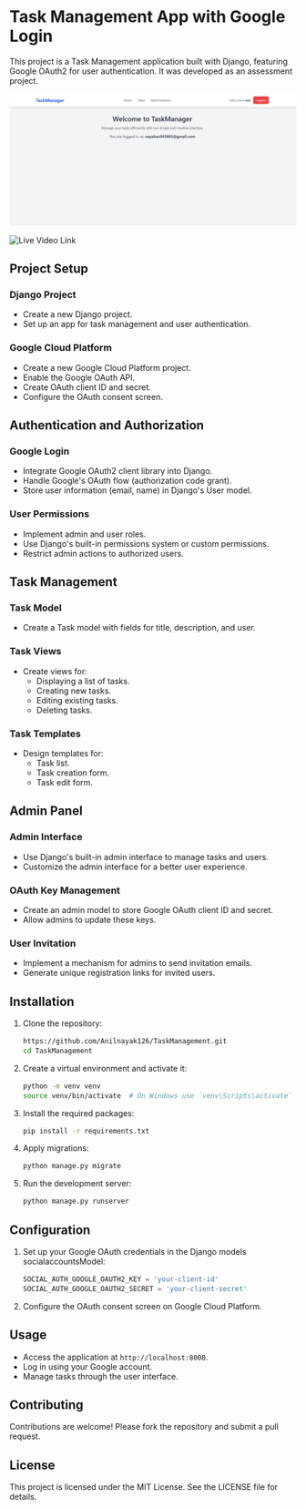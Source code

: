 # Task Management App with Google Login

This project is a Task Management application built with Django, featuring Google OAuth2 for user authentication. It was developed as an assessment project.

![Project Screenshot](taska_m.png)


![Live Video Link](https://drive.google.com/file/d/10OjobzhqZJq5tYDc1FEe0qhbOgcSE907/view?usp=sharing)


## Project Setup

### Django Project
- Create a new Django project.
- Set up an app for task management and user authentication.

### Google Cloud Platform
- Create a new Google Cloud Platform project.
- Enable the Google OAuth API.
- Create OAuth client ID and secret.
- Configure the OAuth consent screen.

## Authentication and Authorization

### Google Login
- Integrate Google OAuth2 client library into Django.
- Handle Google's OAuth flow (authorization code grant).
- Store user information (email, name) in Django's User model.

### User Permissions
- Implement admin and user roles.
- Use Django's built-in permissions system or custom permissions.
- Restrict admin actions to authorized users.

## Task Management

### Task Model
- Create a Task model with fields for title, description, and user.

### Task Views
- Create views for:
  - Displaying a list of tasks.
  - Creating new tasks.
  - Editing existing tasks.
  - Deleting tasks.

### Task Templates
- Design templates for:
  - Task list.
  - Task creation form.
  - Task edit form.

## Admin Panel

### Admin Interface
- Use Django's built-in admin interface to manage tasks and users.
- Customize the admin interface for a better user experience.

### OAuth Key Management
- Create an admin model to store Google OAuth client ID and secret.
- Allow admins to update these keys.

### User Invitation
- Implement a mechanism for admins to send invitation emails.
- Generate unique registration links for invited users.

## Installation

1. Clone the repository:
    ```bash
    https://github.com/Anilnayak126/TaskManagement.git
    cd TaskManagement
    ```

2. Create a virtual environment and activate it:
    ```bash
    python -m venv venv
    source venv/bin/activate  # On Windows use `venv\Scripts\activate`
    ```

3. Install the required packages:
    ```bash
    pip install -r requirements.txt
    ```

4. Apply migrations:
    ```bash
    python manage.py migrate
    ```

5. Run the development server:
    ```bash
    python manage.py runserver
    ```

## Configuration

1. Set up your Google OAuth credentials in the Django models socialaccountsModel:
    ```python
    SOCIAL_AUTH_GOOGLE_OAUTH2_KEY = 'your-client-id'
    SOCIAL_AUTH_GOOGLE_OAUTH2_SECRET = 'your-client-secret'
    ```

2. Configure the OAuth consent screen on Google Cloud Platform.

## Usage

- Access the application at `http://localhost:8000`.
- Log in using your Google account.
- Manage tasks through the user interface.

## Contributing

Contributions are welcome! Please fork the repository and submit a pull request.

## License

This project is licensed under the MIT License. See the LICENSE file for details.
